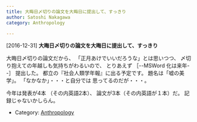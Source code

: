 ```yaml
---
title: 大晦日〆切りの論文を大晦日に提出して、すっきり
author: Satoshi Nakagawa
category: Anthropology

---
```


[2016-12-31] **大晦日〆切りの論文を大晦日に提出して、すっきり** 

 大晦日〆切りの論文だから、
「正月あけでいいだろうな」とは思いつつ、
〆切り抱えての年越しも気持ちがわるいので、
とりあえず
［--MSWord 化は来年--］
提出した。
都立の『社会人類学年報』に出る予定です。
題名は「嘘の美学」。
「なかなか」・・・と自分では
思ってるのだが・・・。

 今年は発表が4本
（その内英語2本）、
論文が3本（その内英語が１本）だ。
記録じゃないかしらん。

- Category: [Anthropology](https://merapano.github.io/categories.html#Anthropology)

